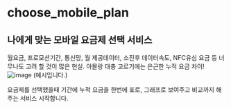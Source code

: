 # choose_mobile_plan

## 나에게 맞는 모바일 요금제 선택 서비스
월요금, 프로모션기간, 통신망, 월 제공데이터, 소진후 데이터속도, NFC유심 요금 등 너무나도 고려 할 것이 많은 현실. 아몰랑 대충 고르기에는 은근한 누적 요금 차이!
![image](https://github.com/hwtheowl/choose_mobile_plan/assets/132368135/2006f5ac-68d6-4242-b996-67c9ffda4a52)
(예시입니다.)

요금제를 선택했을때 기간에 누적 요금을 한번에 표로, 그래프로 보여주고 비교까지 해주는 서비스
시작합니다.
